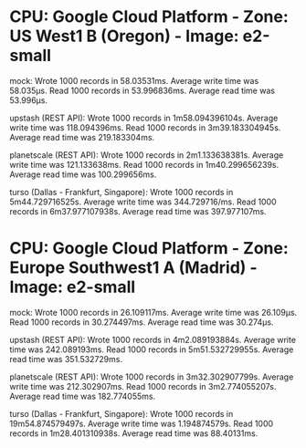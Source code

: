 # CPU: Google Cloud Platform - Zone: US West1 B (Oregon) - Image: e2-small 

mock:
Wrote 1000 records in 58.03531ms. Average write time was 58.035µs.
Read 1000 records in 53.996836ms. Average read time was 53.996µs.

upstash (REST API):
Wrote 1000 records in 1m58.094396104s. Average write time was 118.094396ms.
Read 1000 records in 3m39.183304945s. Average read time was 219.183304ms.

planetscale (REST API):
Wrote 1000 records in 2m1.133638381s. Average write time was 121.133638ms.
Read 1000 records in 1m40.299656239s. Average read time was 100.299656ms.

turso (Dallas - Frankfurt, Singapore):
Wrote 1000 records in 5m44.729716525s. Average write time was 344.729716/ms.
Read 1000 records in 6m37.977107938s. Average read time was 397.977107ms.

# CPU: Google Cloud Platform - Zone: Europe Southwest1 A (Madrid) - Image: e2-small 

mock:
Wrote 1000 records in 26.109117ms. Average write time was 26.109µs.
Read 1000 records in 30.274497ms. Average read time was 30.274µs.

upstash (REST API):
Wrote 1000 records in 4m2.089193884s. Average write time was 242.089193ms.
Read 1000 records in 5m51.532729955s. Average read time was 351.532729ms.

planetscale (REST API):
Wrote 1000 records in 3m32.302907799s. Average write time was 212.302907ms.
Read 1000 records in 3m2.774055207s. Average read time was 182.774055ms.

turso (Dallas - Frankfurt, Singapore):
Wrote 1000 records in 19m54.874579497s. Average write time was 1.194874579s.
Read 1000 records in 1m28.401310938s. Average read time was 88.40131ms.
